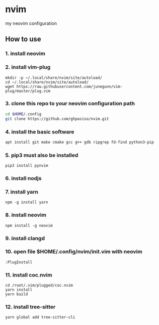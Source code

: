 # nvim
my neovim configuration

## How to use
### 1. install neovim
### 2. install vim-plug
```
mkdir -p ~/.local/share/nvim/site/autoload/
cd ~/.local/share/nvim/site/autoload/
wget https://raw.githubusercontent.com/junegunn/vim-plug/master/plug.vim
```

### 3. clone this repo to your neovim configuration path
```bash
cd $HOME/.config
git clone https://github.com/ghpasiso/nvim.git
```

### 4. install the basic software
```bash
apt install git make cmake gcc g++ gdb ripgrep fd-find python3-pip
```

### 5. pip3 must also be installed
```
pip3 install pynvim
```

### 6. install nodjs

### 7. install yarn
```
npm -g install yarn
```
### 8. install neovim
```
npm install -g neovim
```
### 9. install clangd

### 10. open file $HOME/.config/nvim/init.vim with neovim 
```viml
:PlugInstall
```

### 11. install coc.nvim
```
cd /root/.vim/plugged/coc.nvim
yarn install
yarn build
```

### 12. install tree-sitter 
```
yarn global add tree-sitter-cli
```


